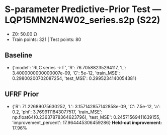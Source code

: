 # S-parameter Predictive-Prior Test — LQP15MN2N4W02_series.s2p (S22)
- Z0: 50.00 Ω
- Train points: 321  |  Test points: 80

## Baseline
- {'model': 'RLC series -> Γ', 'R': 76.70588235294117, 'L': 3.4000000000000007e-09, 'C': 5e-12, 'train_MSE': 0.29800200702087254, 'test_MSE': 0.2995234140054381}

## UFRF Prior
- {'R': 71.22689075630252, 'L': 3.157142857142858e-09, 'C': 7.5e-12, 'a': 0.2, 'phi': 3.7699111843077517, 'train_MSE': np.float64(0.23637878364623796), 'test_MSE': 0.24571569411639155, 'improvement_percent': 17.964445306459286}
**Held-out improvement:** 17.96%